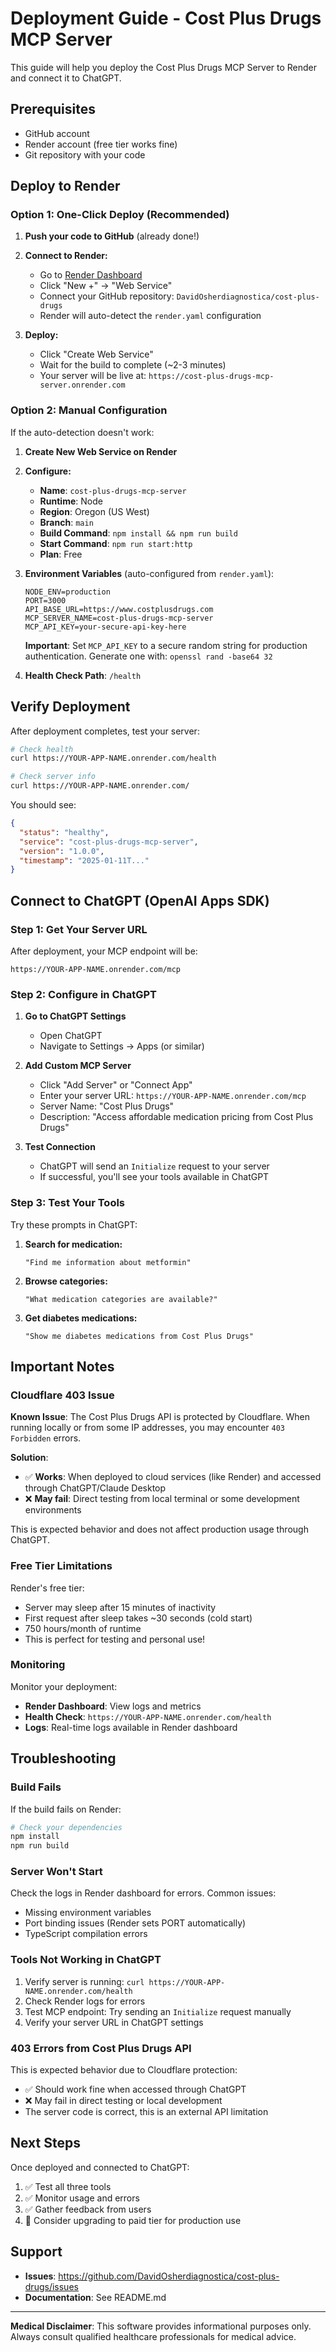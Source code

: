 # Deployment Guide - Cost Plus Drugs MCP Server

This guide will help you deploy the Cost Plus Drugs MCP Server to Render and connect it to ChatGPT.

## Prerequisites

- GitHub account
- Render account (free tier works fine)
- Git repository with your code

## Deploy to Render

### Option 1: One-Click Deploy (Recommended)

1. **Push your code to GitHub** (already done!)
   
2. **Connect to Render:**
   - Go to [Render Dashboard](https://dashboard.render.com/)
   - Click "New +" → "Web Service"
   - Connect your GitHub repository: `DavidOsherdiagnostica/cost-plus-drugs`
   - Render will auto-detect the `render.yaml` configuration

3. **Deploy:**
   - Click "Create Web Service"
   - Wait for the build to complete (~2-3 minutes)
   - Your server will be live at: `https://cost-plus-drugs-mcp-server.onrender.com`

### Option 2: Manual Configuration

If the auto-detection doesn't work:

1. **Create New Web Service on Render**
2. **Configure:**
   - **Name**: `cost-plus-drugs-mcp-server`
   - **Runtime**: Node
   - **Region**: Oregon (US West)
   - **Branch**: `main`
   - **Build Command**: `npm install && npm run build`
   - **Start Command**: `npm run start:http`
   - **Plan**: Free

3. **Environment Variables** (auto-configured from `render.yaml`):
   ```
   NODE_ENV=production
   PORT=3000
   API_BASE_URL=https://www.costplusdrugs.com
   MCP_SERVER_NAME=cost-plus-drugs-mcp-server
   MCP_API_KEY=your-secure-api-key-here
   ```
   
   **Important**: Set `MCP_API_KEY` to a secure random string for production authentication.
   Generate one with: `openssl rand -base64 32`

4. **Health Check Path**: `/health`

## Verify Deployment

After deployment completes, test your server:

```bash
# Check health
curl https://YOUR-APP-NAME.onrender.com/health

# Check server info
curl https://YOUR-APP-NAME.onrender.com/
```

You should see:
```json
{
  "status": "healthy",
  "service": "cost-plus-drugs-mcp-server",
  "version": "1.0.0",
  "timestamp": "2025-01-11T..."
}
```

## Connect to ChatGPT (OpenAI Apps SDK)

### Step 1: Get Your Server URL

After deployment, your MCP endpoint will be:
```
https://YOUR-APP-NAME.onrender.com/mcp
```

### Step 2: Configure in ChatGPT

1. **Go to ChatGPT Settings**
   - Open ChatGPT
   - Navigate to Settings → Apps (or similar)

2. **Add Custom MCP Server**
   - Click "Add Server" or "Connect App"
   - Enter your server URL: `https://YOUR-APP-NAME.onrender.com/mcp`
   - Server Name: "Cost Plus Drugs"
   - Description: "Access affordable medication pricing from Cost Plus Drugs"

3. **Test Connection**
   - ChatGPT will send an `Initialize` request to your server
   - If successful, you'll see your tools available in ChatGPT

### Step 3: Test Your Tools

Try these prompts in ChatGPT:

1. **Search for medication:**
   ```
   "Find me information about metformin"
   ```

2. **Browse categories:**
   ```
   "What medication categories are available?"
   ```

3. **Get diabetes medications:**
   ```
   "Show me diabetes medications from Cost Plus Drugs"
   ```

## Important Notes

### Cloudflare 403 Issue

**Known Issue**: The Cost Plus Drugs API is protected by Cloudflare. When running locally or from some IP addresses, you may encounter `403 Forbidden` errors.

**Solution**: 
- ✅ **Works**: When deployed to cloud services (like Render) and accessed through ChatGPT/Claude Desktop
- ❌ **May fail**: Direct testing from local terminal or some development environments

This is expected behavior and does not affect production usage through ChatGPT.

### Free Tier Limitations

Render's free tier:
- Server may sleep after 15 minutes of inactivity
- First request after sleep takes ~30 seconds (cold start)
- 750 hours/month of runtime
- This is perfect for testing and personal use!

### Monitoring

Monitor your deployment:
- **Render Dashboard**: View logs and metrics
- **Health Check**: `https://YOUR-APP-NAME.onrender.com/health`
- **Logs**: Real-time logs available in Render dashboard

## Troubleshooting

### Build Fails

If the build fails on Render:
```bash
# Check your dependencies
npm install
npm run build
```

### Server Won't Start

Check the logs in Render dashboard for errors. Common issues:
- Missing environment variables
- Port binding issues (Render sets PORT automatically)
- TypeScript compilation errors

### Tools Not Working in ChatGPT

1. Verify server is running: `curl https://YOUR-APP-NAME.onrender.com/health`
2. Check Render logs for errors
3. Test MCP endpoint: Try sending an `Initialize` request manually
4. Verify your server URL in ChatGPT settings

### 403 Errors from Cost Plus Drugs API

This is expected behavior due to Cloudflare protection:
- ✅ Should work fine when accessed through ChatGPT
- ❌ May fail in direct testing or local development
- The server code is correct, this is an external API limitation

## Next Steps

Once deployed and connected to ChatGPT:

1. ✅ Test all three tools
2. ✅ Monitor usage and errors
3. ✅ Gather feedback from users
4. 🚀 Consider upgrading to paid tier for production use

## Support

- **Issues**: https://github.com/DavidOsherdiagnostica/cost-plus-drugs/issues
- **Documentation**: See README.md

---

**Medical Disclaimer**: This software provides informational purposes only. Always consult qualified healthcare professionals for medical advice.

